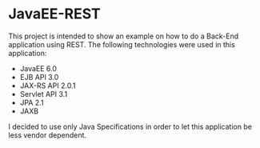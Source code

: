 # JavaEE-REST
This project is intended to show an example on how to do a Back-End application using REST. 
The following technologies were used in this application: 

* JavaEE 6.0
* EJB API 3.0
* JAX-RS API 2.0.1
* Servlet API 3.1
* JPA 2.1
* JAXB

I decided to use only Java Specifications in order to let this application be less vendor dependent.
